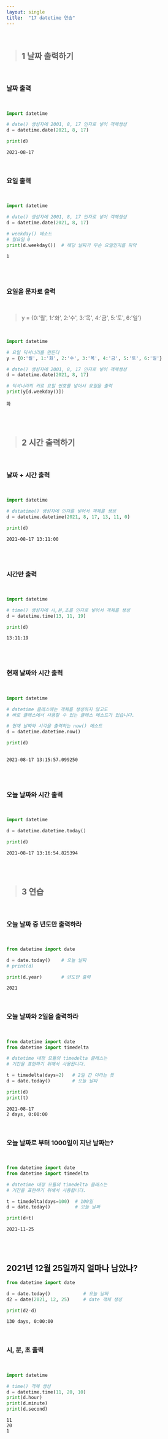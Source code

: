 ```yaml
---
layout: single
title:  "17 datetime 연습"
---
```


<br/>

>## **1 날짜 출력하기** 

<br/>

### **날짜 출력**  
<br/>
  

```python
import datetime

# date() 생성자에 2001, 8, 17 인자로 넣어 객체생성
d = datetime.date(2021, 8, 17)

print(d)
```

```
2021-08-17
```  

<br/>




### **요일 출력**  
<br/>

```python
import datetime

# date() 생성자에 2001, 8, 17 인자로 넣어 객체생성
d = datetime.date(2021, 8, 17)

# weekday() 메소드
# 월요일 0
print(d.weekday())  # 해당 날짜가 무슨 요일인지를 파악 
```

```
1
```  

<br/><br/>


### **요일을 문자로 출력**  
<br/>


>y = {0:'월', 1:'화', 2:'수', 3:'목', 4:'금', 5:'토', 6:'일'} 

<br/>

```python
import datetime

# 요일 딕셔너리를 만든다
y = {0:'월', 1:'화', 2:'수', 3:'목', 4:'금', 5:'토', 6:'일'}

# date() 생성자에 2001, 8, 17 인자로 넣어 객체생성
d = datetime.date(2021, 8, 17)

# 딕셔너리의 키로 요일 번호를 넣어서 요일을 출력
print(y[d.weekday()]) 
```

```
화
```  

<br/><br/>

>## **2 시간 출력하기**

<br/>




### **날짜 + 시간 출력**  
<br/>


```python
import datetime

# datatime() 생성자에 인자를 넣어서 객체를 생성
d = datetime.datetime(2021, 8, 17, 13, 11, 0)

print(d) 
```

```
2021-08-17 13:11:00
```  
<br/><br/>


### **시간만 출력**  
<br/>

```python
import datetime

# time() 생성자에 시,분,초를 인자로 넣어서 객체를 생성
d = datetime.time(13, 11, 19)

print(d) 
```

```
13:11:19
```  
<br/><br/>


### **현재 날짜와 시간 출력**  
<br/>

```python
import datetime

# datetime 클래스에는 객체를 생성하지 않고도 
# 바로 클래스에서 사용할 수 있는 클래스 메소드가 있습니다.

# 현재 날짜와 시각을 출력하는 now() 메소드
d = datetime.datetime.now()

print(d) 
 
```

```
2021-08-17 13:15:57.099250
```  
<br/><br/>



### **오늘 날짜와 시간 출력**  
<br/>

```python
import datetime

d = datetime.datetime.today()

print(d)  
```

```
2021-08-17 13:16:54.825394
```  
<br/><br/>




>## **3 연습**

<br/>


### **오늘 날짜 중 년도만 출력하라**  
<br/>

```python
from datetime import date

d = date.today()    # 오늘 날짜
# print(d)

print(d.year)       # 년도만 출력
```

```
2021
```  
<br/>


### **오늘 날짜와 2일을 출력하라**  
<br/>

```python
from datetime import date
from datetime import timedelta

# datetime 내장 모듈의 timedelta 클래스는
# 기간을 표현하기 위해서 사용됩니다.

t = timedelta(days=2)   # 2일 간 이라는 뜻
d = date.today()        # 오늘 날짜

print(d)
print(t)
```

```
2021-08-17
2 days, 0:00:00
```  
<br/>


### **오늘 날짜로 부터 1000일이 지난 날짜는?**  
<br/>

```python
from datetime import date
from datetime import timedelta

# datetime 내장 모듈의 timedelta 클래스는
# 기간을 표현하기 위해서 사용됩니다.

t = timedelta(days=100)  # 100일
d = date.today()         # 오늘 날짜

print(d+t)
```

```
2021-11-25
```  
<br/>


<br/>


## **2021년 12월 25일까지 얼마나 남았나?**
```python
from datetime import date

d = date.today()            # 오늘 날짜
d2 = date(2021, 12, 25)     # date 객체 생성

print(d2-d)
```

```
130 days, 0:00:00
```  
<br/>



### **시, 분, 초 출력**  
<br/>

```python
import datetime

# time() 객체 생성
d = datetime.time(11, 20, 10)
print(d.hour)
print(d.minute)
print(d.second)
```

```
11
20
1
```  
<br/>

